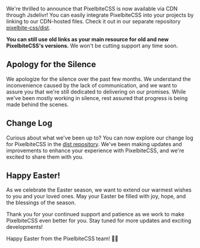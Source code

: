 We're thrilled to announce that PixelbiteCSS is now available via CDN through Jsdelivr! You can easily integrate PixelbiteCSS into your projects by linking to our CDN-hosted files. Check it out in our separate repository [pixelbite-css/dist](https://github.com/pixelbite-css/dist).

**You can still use old links as your main resource for old and new PixelbiteCSS's versions.** We won't be cutting support any time soon.

## Apology for the Silence
We apologize for the silence over the past few months. We understand the inconvenience caused by the lack of communication, and we want to assure you that we're still dedicated to delivering on our promises. While we've been mostly working in silence, rest assured that progress is being made behind the scenes.

## Change Log
Curious about what we've been up to? You can now explore our change log for PixelbiteCSS in the [dist repository](https://github.com/pixelbite-css/dist). We've been making updates and improvements to enhance your experience with PixelbiteCSS, and we're excited to share them with you.

## Happy Easter!
As we celebrate the Easter season, we want to extend our warmest wishes to you and your loved ones. May your Easter be filled with joy, hope, and the blessings of the season.

Thank you for your continued support and patience as we work to make PixelbiteCSS even better for you. Stay tuned for more updates and exciting developments!

Happy Easter from the PixelbiteCSS team! 🐰🌷
